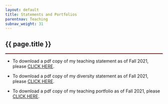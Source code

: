 ```yaml
---
layout: default
title: Statements and Portfolios
parentnav: Teaching
subnav_weight: 31
---
```


<div style="border-bottom: 2px  solid #800000;">

## {{ page.title }}

</div>




* To download a pdf copy of my teaching statement as of Fall 2021, please [CLICK HERE](Teaching_Statement.pdf). 

* To download a pdf copy of my diversity statement as of Fall 2021, please [CLICK HERE](Diversity_Statement.pdf). 
  
* To download a pdf copy of my teaching portfolio as of Fall 2021, please [CLICK HERE](Teaching_Portfolio.pdf). 
  
